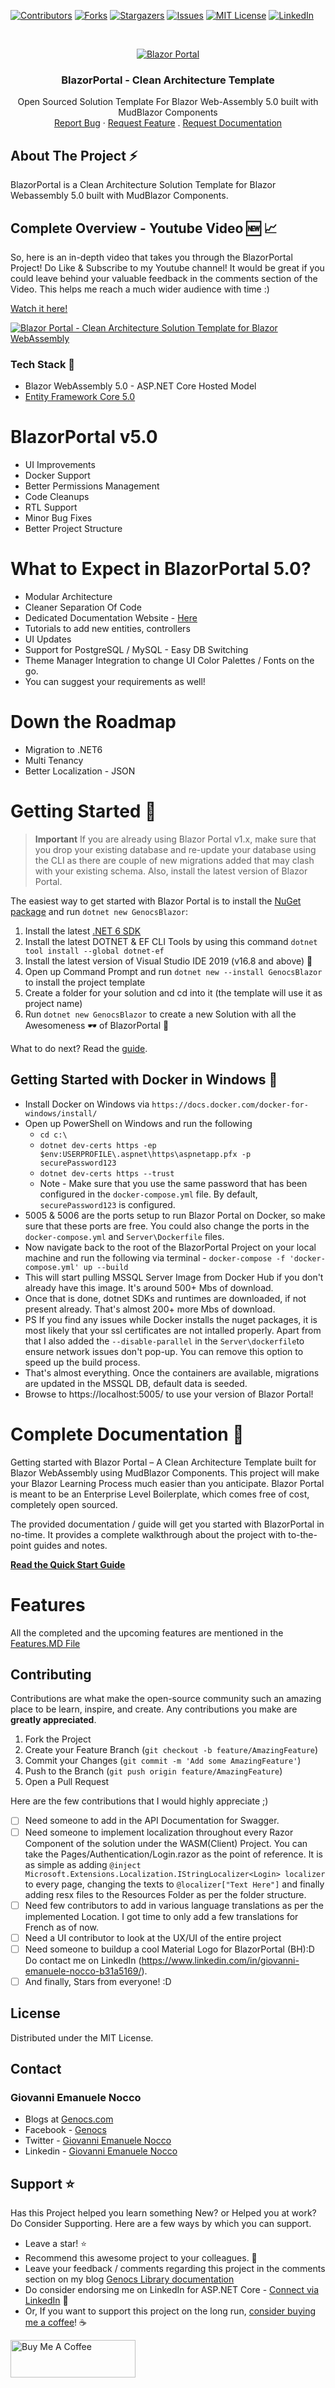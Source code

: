 ﻿<!-- PROJECT SHIELDS -->

[![Contributors][contributors-shield]][contributors-url]
[![Forks][forks-shield]][forks-url]
[![Stargazers][stars-shield]][stars-url]
[![Issues][issues-shield]][issues-url]
[![MIT License][license-shield]][license-url]
[![LinkedIn][linkedin-shield]][linkedin-url]

[contributors-shield]: https://img.shields.io/github/contributors/Genocs/CleanArchitecture.svg?style=flat-square
[contributors-url]: https://github.com/Genocs/blazor-clean-template/graphs/contributors
[forks-shield]: https://img.shields.io/github/forks/Genocs/CleanArchitecture?style=flat-square
[forks-url]: https://github.com/Genocs/blazor-clean-template/network/members
[stars-shield]: https://img.shields.io/github/stars/Genocs/CleanArchitecture.svg?style=flat-square
[stars-url]: https://img.shields.io/github/stars/Genocs/CleanArchitecture?style=flat-square
[issues-shield]: https://img.shields.io/github/issues/Genocs/CleanArchitecture?style=flat-square
[issues-url]: https://github.com/Genocs/blazor-clean-template/issues
[license-shield]: https://img.shields.io/github/license/Genocs/CleanArchitecture?style=flat-square
[license-url]: https://github.com/Genocs/blazor-clean-template/blob/master/LICENSE
[linkedin-shield]: https://img.shields.io/badge/-LinkedIn-black.svg?style=flat-square&logo=linkedin&colorB=555
[linkedin-url]: https://www.linkedin.com/in/giovanni-emanuele-nocco-b31a5169/

<!-- PROJECT LOGO -->
<br />
<p align="center">
  <a href="https://github.com/Genocs/blazor-clean-template">
    <img src="https://genocs-blog.netlify.app/wp-content/uploads/2021/05/GenocsPortalBannerv2.1.jpg" alt="Blazor Portal">
  </a>
  <h3 align="center">BlazorPortal - Clean Architecture Template</h3>
  <p align="center">
    Open Sourced Solution Template For Blazor Web-Assembly 5.0 built with MudBlazor Components
    <br />
    <a href="https://genocs-blog.netlify.app/blazor-template/><strong>Read the Documentation »</strong></a>
    <br />
    <br />
    <a href="https://github.com/Genocs/blazor-clean-template/issues">Report Bug</a>
    ·
    <a href="https://github.com/Genocs/blazor-clean-template/issues">Request Feature</a>
    .
    <a href="https://github.com/Genocs/blazor-clean-template/issues">Request Documentation</a>
  </p>
</p>

## About The Project :zap:

BlazorPortal is a Clean Architecture Solution Template for Blazor Webassembly 5.0 built with MudBlazor Components.

## Complete Overview - Youtube Video 🆕 📈

So, here is an in-depth video that takes you through the BlazorPortal Project! Do Like & Subscribe to my Youtube channel! It would be great if you could leave behind your valuable feedback in the comments section of the Video. This helps me reach a much wider audience with time :)

<a href="https://www.youtube.com/watch?v=j7BxKN7HYjk&lc=Ugy1SjDcmP0pboRxJe94AaABAg">Watch it here!</a>

[![Blazor Portal - Clean Architecture Solution Template for Blazor WebAssembly](http://img.youtube.com/vi/j7BxKN7HYjk/0.jpg)](http://www.youtube.com/watch?v=j7BxKN7HYjk "Blazor Portal - Clean Architecture Solution Template for Blazor WebAssembly")

### Tech Stack :muscle:

- Blazor WebAssembly 5.0 - ASP.NET Core Hosted Model
- [Entity Framework Core 5.0](https://docs.microsoft.com/en-us/ef/core/)

# BlazorPortal v5.0

- UI Improvements
- Docker Support
- Better Permissions Management
- Code Cleanups
- RTL Support
- Minor Bug Fixes
- Better Project Structure

# What to Expect in BlazorPortal 5.0?

- Modular Architecture
- Cleaner Separation Of Code
- Dedicated Documentation Website - [Here](https://genocs-blog.netlify.app/blazor-template/)
- Tutorials to add new entities, controllers
- UI Updates
- Support for PostgreSQL / MySQL - Easy DB Switching
- Theme Manager Integration to change UI Color Palettes / Fonts on the go.
- You can suggest your requirements as well!

# Down the Roadmap

- Migration to .NET6
- Multi Tenancy
- Better Localization - JSON

# Getting Started 🦸

> **Important**
If you are already using Blazor Portal v1.x, make sure that you drop your existing database and re-update your database using the CLI as there are couple of new migrations added that may clash with your existing schema. Also, install the latest version of Blazor Portal.

The easiest way to get started with Blazor Portal is to install the [NuGet package](https://www.nuget.org/packages/GenocsBlazor/) and run `dotnet new GenocsBlazor`:

1. Install the latest [.NET 6 SDK](https://dotnet.microsoft.com/download/dotnet/6.0)
2. Install the latest DOTNET & EF CLI Tools by using this command `dotnet tool install --global dotnet-ef` 
3. Install the latest version of Visual Studio IDE 2019 (v16.8 and above) 🚀
4. Open up Command Prompt and run `dotnet new --install GenocsBlazor` to install the project template
5. Create a folder for your solution and cd into it (the template will use it as project name)
6. Run `dotnet new GenocsBlazor` to create a new Solution with all the Awesomeness 🕶️ of BlazorPortal 🦸

What to do next? Read the [guide](https://genocs-blog.netlify.app/blazor-template/general/getting-started/).

## Getting Started with Docker in Windows :rocket:

- Install Docker on Windows via `https://docs.docker.com/docker-for-windows/install/`
- Open up PowerShell on Windows and run the following
    - `cd c:\`
    - `dotnet dev-certs https -ep $env:USERPROFILE\.aspnet\https\aspnetapp.pfx -p securePassword123`
    - `dotnet dev-certs https --trust`
    - Note - Make sure that you use the same password that has been configured in the `docker-compose.yml` file. By default, `securePassword123` is configured.
- 5005 & 5006 are the ports setup to run Blazor Portal on Docker, so make sure that these ports are free. You could also change the ports in the `docker-compose.yml` and `Server\Dockerfile` files.
- Now navigate back to the root of the BlazorPortal Project on your local machine and run the following via terminal - `docker-compose -f 'docker-compose.yml' up --build`
- This will start pulling MSSQL Server Image from Docker Hub if you don't already have this image. It's around 500+ Mbs of download.
- Once that is done, dotnet SDKs and runtimes are downloaded, if not present already. That's almost 200+ more Mbs of download.
- PS If you find any issues while Docker installs the nuget packages, it is most likely that your ssl certificates are not intalled properly. Apart from that I also added the `--disable-parallel` in the `Server\dockerfile`to ensure network issues don't pop-up. You can remove this option to speed up the build process.
- That's almost everything. Once the containers are available, migrations are updated in the MSSQL DB, default data is seeded.
- Browse to https://localhost:5005/ to use your version of Blazor Portal!

# Complete Documentation :rocket:

Getting started with Blazor Portal – A Clean Architecture Template built for Blazor WebAssembly using MudBlazor Components. This project will make your Blazor Learning Process much easier than you anticipate. Blazor Portal is meant to be an Enterprise Level Boilerplate, which comes free of cost, completely open sourced. 

The provided documentation / guide will get you started with BlazorPortal in no-time. It provides a complete walkthrough about the project with to-the-point guides and notes.

<a href="https://genocs-blog.netlify.app/blazor-template/general/getting-started/"><strong>Read the Quick Start Guide</strong></a>

# Features

All the completed and the upcoming features are mentioned in the [Features.MD File](https://github.com/Genocs/blazor-clean-template/blob/master/Features.md)

## Contributing

Contributions are what make the open-source community such an amazing place to be learn, inspire, and create. Any contributions you make are **greatly appreciated**.

1. Fork the Project
2. Create your Feature Branch (`git checkout -b feature/AmazingFeature`)
3. Commit your Changes (`git commit -m 'Add some AmazingFeature'`)
4. Push to the Branch (`git push origin feature/AmazingFeature`)
5. Open a Pull Request

Here are the few contributions that I would highly appreciate ;)

- [ ] Need someone to add in the API Documentation for Swagger.
- [ ] Need someone to implement localization throughout every Razor Component of the solution under the WASM(Client) Project. You can take the Pages/Authentication/Login.razor as the point of reference. It is as simple as adding `@inject Microsoft.Extensions.Localization.IStringLocalizer<Login> localizer` to every page, changing the texts to `@localizer["Text Here"]` and finally adding resx files to the Resources Folder as per the folder structure.
- [ ] Need few contributors to add in various language translations as per the implemented Location. I got time to only add a few translations for French as of now.
- [ ] Need a UI contributor to look at the UX/UI of the entire project
- [ ] Need someone to buildup a cool Material Logo for BlazorPortal (BH):D Do contact me on LinkedIn (https://www.linkedin.com/in/giovanni-emanuele-nocco-b31a5169/).
- [ ] And finally, Stars from everyone! :D

## License

Distributed under the MIT License.

## Contact

### Giovanni Emanuele Nocco

- Blogs at [Genocs.com](https://genocs-blog.netlify.app)
- Facebook - [Genocs](https://www.facebook.com/Genocs)
- Twitter - [Giovanni Emanuele Nocco](https://www.twitter.com/Giovanni)
- Linkedin - [Giovanni Emanuele Nocco](https://www.linkedin.com/in/giovanni-emanuele-nocco-b31a5169/)

## Support :star:

Has this Project helped you learn something New? or Helped you at work? Do Consider Supporting. 
Here are a few ways by which you can support.

- Leave a star! :star:
- Recommend this awesome project to your colleagues. 🥇
- Leave your feedback / comments regarding this project in the comments section on my blog [Genocs Library documentation](https://genocs-blog.netlify.app/blazor-template/general/getting-started/)
- Do consider endorsing me on LinkedIn for ASP.NET Core - [Connect via LinkedIn](https://www.linkedin.com/in/giovanni-emanuele-nocco-b31a5169) 🦸
- Or, If you want to support this project on the long run, [consider buying me a coffee](https://www.buymeacoffee.com/genocs)! ☕

<a href="https://www.buymeacoffee.com/genocs" target="_blank"><img src="https://genocs-blog.netlify.app/wp-content/uploads/2021/04/bmclogo.jpg" alt="Buy Me A Coffee" width="200"  style="height: 60px !important;width: 200px !important;" ></a>
